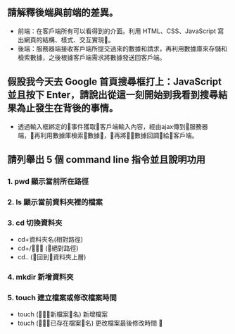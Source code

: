 ## 請解釋後端與前端的差異。
- 前端：在客戶端所有可以看得到的介面。利用 HTML、CSS、JavaScript 寫出網頁的結構、樣式、交互實現。
- 後端：服務器端接收客戶端所提交過來的數據和請求，再利用數據庫來存儲和檢索數據，之後根據客戶端需求將數據發送回客戶端。

## 假設我今天去 Google 首頁搜尋框打上：JavaScript 並且按下 Enter，請說出從這一刻開始到我看到搜尋結果為止發生在背後的事情。
- 透過輸入框綁定的事件獲取客戶端輸入內容，經由ajax傳到服務器端，再利用數據庫檢索數據，再將數據回調給客戶端。
## 請列舉出 5 個 command line 指令並且說明功用
### 1. pwd 顯示當前所在路徑
### 2. ls 顯示當前資料夾裡的檔案
### 3. cd 切換資料夾
- cd+資料夾名(相對路徑)
- cd+/ (絕對路徑)
- cd.. (回到資料夾上層)
### 4. mkdir 新增資料夾
### 5. touch 建立檔案或修改檔案時間
- touch (新檔案名) 新增檔案
- touch (已存在檔案名) 更改檔案最後修改時間
